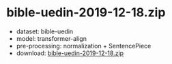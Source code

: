 # bible-uedin-2019-12-18.zip

* dataset: bible-uedin
* model: transformer-align
* pre-processing: normalization + SentencePiece
* download: [bible-uedin-2019-12-18.zip](https://object.pouta.csc.fi/OPUS-MT-dev/en-cak/bible-uedin-2019-12-18.zip)

